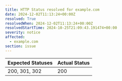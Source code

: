 ```yaml
---
title: HTTP Status resolved for example.com
date: 2024-12-02T11:13:24+00:00Z
resolved: True
resolvedWhen: 2024-12-02T11:13:24+00:00Z
resolvedStartTime: 2024-10-25T21:09:43.191474+00:00
severity: notice
affected:
  - example.com
section: issue
---
```


| Expected Statuses | Actual Status  |
|-------------------|----------------|
| 200, 301, 302 | 200 |
